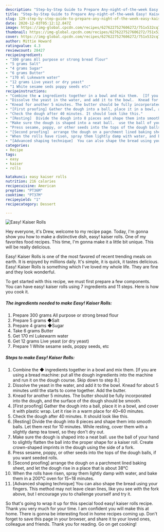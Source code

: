 ```yaml
---
description: "Step-by-Step Guide to Prepare Any-night-of-the-week Easy! Kaiser Rolls"
title: "Step-by-Step Guide to Prepare Any-night-of-the-week Easy! Kaiser Rolls"
slug: 129-step-by-step-guide-to-prepare-any-night-of-the-week-easy-kaiser-rolls
date: 2020-12-03T05:12:12.847Z
image: https://img-global.cpcdn.com/recipes/6276227527606272/751x532cq70/easy-kaiser-rolls-recipe-main-photo.jpg
thumbnail: https://img-global.cpcdn.com/recipes/6276227527606272/751x532cq70/easy-kaiser-rolls-recipe-main-photo.jpg
cover: https://img-global.cpcdn.com/recipes/6276227527606272/751x532cq70/easy-kaiser-rolls-recipe-main-photo.jpg
author: Mittie Howard
ratingvalue: 4.3
reviewcount: 28427
recipeingredient:
- "300 grams All purpose or strong bread flour"
- "5 grams Salt"
- "4 grams Sugar"
- "6 grams Butter"
- "170 ml Lukewarm water"
- "12 grams Live yeast or dry yeast"
- "1 White sesame seds poppy seeds etc"
recipeinstructions:
- "Combine the ◆ ingredients together in a bowl and mix them.  [If you are using a bread machine: put all the dough ingredients into the machine and run it on the dough course.  Skip down to step 8.]"
- "Dissolve the yeast in the water, and add it to the bowl.  Knead for about 5 minutes until the starts to come together. Add the butter."
- "Knead for another 5 minutes. The butter should be fully incorporated into the dough, and the surface of the dough should be smooth."
- "[First proofing] Gather the dough into a ball, place it in a bowl, and cover it with plastic wrap.  Let it rise in a warm place for 40~60 minutes."
- "Check the dough after 40 minutes. It should look like this."
- "[Resting]  Divide the dough into 8 pieces and shape them into smooth balls.  Let them rest for 10 minutes.  While resting, cover them with a slightly damp tea towel, so they don&#39;t dry out."
- "Make sure the dough is shaped into a neat ball.  use the ball of your hand to slightly flatten the ball into the proper shape for a kaiser roll. Create crown-shaped imprints in the dough using the side of a fork."
- "Press sesame, poppy, or other seeds into the tops of the dough balls, if you want seeded rolls."
- "[Second proofing]  arrange the dough on a parchment lined baking sheet, and let the dough rise in a place that is about 38℃"
- "When the rolls have risen, spray them lightly damp with water, and bake them in a 200℃ oven for 15~18 minutes."
- "[Advanced shaping technique]  You can also shape the bread using your fingers.  This method may not leave clean lines, like you see with the fork above, but I encourage you to challenge yourself and try it."
categories:
- Recipe
tags:
- easy
- kaiser
- rolls

katakunci: easy kaiser rolls 
nutrition: 216 calories
recipecuisine: American
preptime: "PT36M"
cooktime: "PT37M"
recipeyield: "1"
recipecategory: Dessert

---
```



![Easy! Kaiser Rolls](https://img-global.cpcdn.com/recipes/6276227527606272/751x532cq70/easy-kaiser-rolls-recipe-main-photo.jpg)

Hey everyone, it's Drew, welcome to my recipe page. Today, I'm gonna show you how to make a distinctive dish, easy! kaiser rolls. One of my favorites food recipes. This time, I'm gonna make it a little bit unique. This will be really delicious.

Easy! Kaiser Rolls is one of the most favored of recent trending meals on earth. It is enjoyed by millions daily. It's simple, it is quick, it tastes delicious. Easy! Kaiser Rolls is something which I've loved my whole life. They are fine and they look wonderful.




To get started with this recipe, we must first prepare a few components. You can have easy! kaiser rolls using 7 ingredients and 11 steps. Here is how you cook it.

<!--inarticleads1-->

##### The ingredients needed to make Easy! Kaiser Rolls:

1. Prepare 300 grams All purpose or strong bread flour
1. Prepare 5 grams ◆Salt
1. Prepare 4 grams ◆Sugar
1. Take 6 grams Butter
1. Get 170 ml Lukewarm water
1. Get 12 grams Live yeast (or dry yeast)
1. Prepare 1 White sesame seds, poppy seeds, etc




<!--inarticleads2-->

##### Steps to make Easy! Kaiser Rolls:

1. Combine the ◆ ingredients together in a bowl and mix them.  [If you are using a bread machine: put all the dough ingredients into the machine and run it on the dough course.  Skip down to step 8.]
1. Dissolve the yeast in the water, and add it to the bowl.  Knead for about 5 minutes until the starts to come together. Add the butter.
1. Knead for another 5 minutes. The butter should be fully incorporated into the dough, and the surface of the dough should be smooth.
1. [First proofing] Gather the dough into a ball, place it in a bowl, and cover it with plastic wrap.  Let it rise in a warm place for 40~60 minutes.
1. Check the dough after 40 minutes. It should look like this.
1. [Resting]  Divide the dough into 8 pieces and shape them into smooth balls.  Let them rest for 10 minutes.  While resting, cover them with a slightly damp tea towel, so they don&#39;t dry out.
1. Make sure the dough is shaped into a neat ball.  use the ball of your hand to slightly flatten the ball into the proper shape for a kaiser roll. Create crown-shaped imprints in the dough using the side of a fork.
1. Press sesame, poppy, or other seeds into the tops of the dough balls, if you want seeded rolls.
1. [Second proofing]  arrange the dough on a parchment lined baking sheet, and let the dough rise in a place that is about 38℃
1. When the rolls have risen, spray them lightly damp with water, and bake them in a 200℃ oven for 15~18 minutes.
1. [Advanced shaping technique]  You can also shape the bread using your fingers.  This method may not leave clean lines, like you see with the fork above, but I encourage you to challenge yourself and try it.




So that's going to wrap it up for this special food easy! kaiser rolls recipe. Thank you very much for your time. I am confident you will make this at home. There is gonna be interesting food in home recipes coming up. Don't forget to save this page in your browser, and share it to your loved ones, colleague and friends. Thank you for reading. Go on get cooking!

